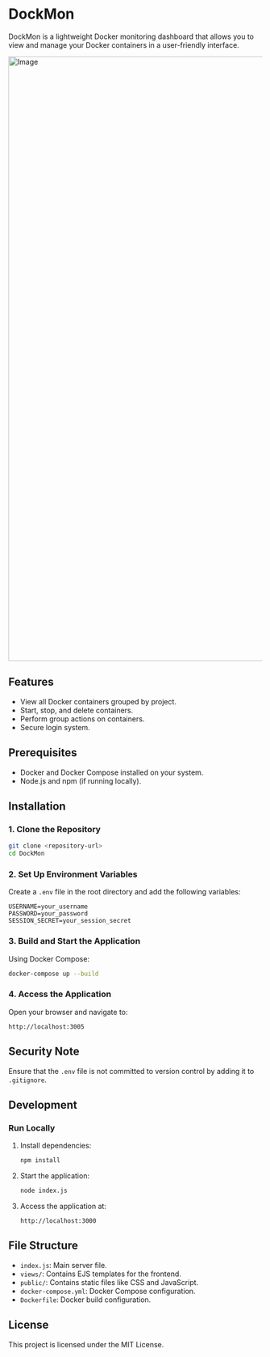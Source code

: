 # DockMon

DockMon is a lightweight Docker monitoring dashboard that allows you to view and manage your Docker containers in a user-friendly interface.

<img width="1196" alt="Image" src="https://github.com/user-attachments/assets/1f8fd91f-d4db-40d3-a534-a5ced787de42" />

## Features
- View all Docker containers grouped by project.
- Start, stop, and delete containers.
- Perform group actions on containers.
- Secure login system.

## Prerequisites
- Docker and Docker Compose installed on your system.
- Node.js and npm (if running locally).

## Installation

### 1. Clone the Repository
```bash
git clone <repository-url>
cd DockMon
```

### 2. Set Up Environment Variables
Create a `.env` file in the root directory and add the following variables:
```env
USERNAME=your_username
PASSWORD=your_password
SESSION_SECRET=your_session_secret
```

### 3. Build and Start the Application
Using Docker Compose:
```bash
docker-compose up --build
```

### 4. Access the Application
Open your browser and navigate to:
```
http://localhost:3005
```

## Security Note
Ensure that the `.env` file is not committed to version control by adding it to `.gitignore`.

## Development

### Run Locally
1. Install dependencies:
   ```bash
   npm install
   ```
2. Start the application:
   ```bash
   node index.js
   ```
3. Access the application at:
   ```
   http://localhost:3000
   ```

## File Structure
- `index.js`: Main server file.
- `views/`: Contains EJS templates for the frontend.
- `public/`: Contains static files like CSS and JavaScript.
- `docker-compose.yml`: Docker Compose configuration.
- `Dockerfile`: Docker build configuration.

## License
This project is licensed under the MIT License.
